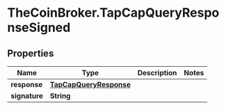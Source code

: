 # TheCoinBroker.TapCapQueryResponseSigned

## Properties
Name | Type | Description | Notes
------------ | ------------- | ------------- | -------------
**response** | [**TapCapQueryResponse**](TapCapQueryResponse.md) |  | 
**signature** | **String** |  | 


